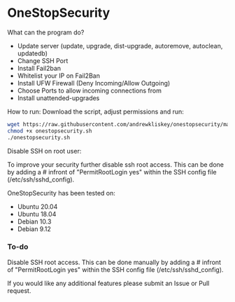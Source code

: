 # OneStopSecurity

What can the program do?
  - Update server (update, upgrade, dist-upgrade, autoremove, autoclean, updatedb)
  - Change SSH Port 
  - Install Fail2ban
  - Whitelist your IP on Fail2Ban
  - Install UFW Firewall (Deny Incoming/Allow Outgoing)
  - Choose Ports to allow incoming connections from
  - Install unattended-upgrades

How to run:
Download the script, adjust permissions and run:
```bash
wget https://raw.githubusercontent.com/andrewkliskey/onestopsecurity/master/onestopsecurity.sh
chmod +x onestopsecurity.sh
./onestopsecurity.sh
```
Disable SSH on root user:

To improve your security further disable ssh root access.
This can be done by adding a # infront of "PermitRootLogin yes" within the SSH config file (/etc/ssh/sshd_config).

OneStopSecurity has been tested on:
  - Ubuntu 20.04
  - Ubuntu 18.04
  - Debian 10.3
  - Debian 9.12

### To-do

Disable SSH root access.
This can be done manually by adding a # infront of "PermitRootLogin yes" within the SSH config file (/etc/ssh/sshd_config).
  

If you would like any additional features please submit an Issue or Pull request.